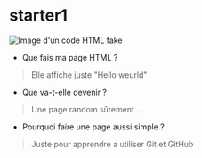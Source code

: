 # starter1

![Image d'un code HTML fake](https://udemy-images.udemy.com/course/750x422/1017116_c55a.jpg)

* Que fais ma page HTML ?
> Elle affiche juste "Hello weurld"

* Que va-t-elle devenir ?
> Une page random sûrement...

* Pourquoi faire une page aussi simple ?
> Juste pour apprendre a utiliser Git et GitHub